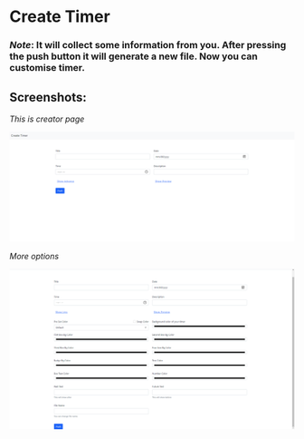 # Create Timer

### *Note*: It will collect some information from you. After pressing the push button it will generate a new file. Now you can customise timer.

## Screenshots:

_This is creator page_

![view page](./Screenshot/info.png)

_More options_

![view page](./Screenshot/options.png)
